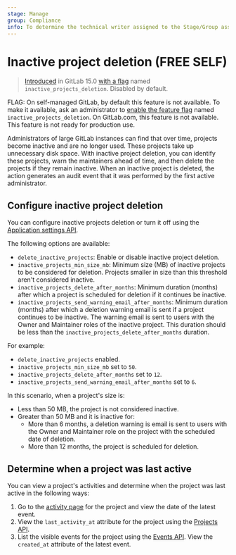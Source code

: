 ```yaml
---
stage: Manage
group: Compliance
info: To determine the technical writer assigned to the Stage/Group associated with this page, see https://about.gitlab.com/handbook/engineering/ux/technical-writing/#assignments
---
```


# Inactive project deletion **(FREE SELF)**

> [Introduced](https://gitlab.com/gitlab-org/gitlab/-/merge_requests/85689) in GitLab 15.0 [with a flag](../administration/feature_flags.md) named `inactive_projects_deletion`. Disabled by default.

FLAG:
On self-managed GitLab, by default this feature is not available. To make it available, ask an administrator to
[enable the feature flag](../administration/feature_flags.md) named `inactive_projects_deletion`.
On GitLab.com, this feature is not available. This feature is not ready for production use.

Administrators of large GitLab instances can find that over time, projects become inactive and are no longer used.
These projects take up unnecessary disk space. With inactive project deletion, you can identify these projects, warn
the maintainers ahead of time, and then delete the projects if they remain inactive. When an inactive project is
deleted, the action generates an audit event that it was performed by the first active administrator.

## Configure inactive project deletion

You can configure inactive projects deletion or turn it off using the
[Application settings API](../api/settings.md#change-application-settings).

The following options are available:

- `delete_inactive_projects`: Enable or disable inactive project deletion.
- `inactive_projects_min_size_mb`: Minimum size (MB) of inactive projects to be considered for deletion.
  Projects smaller in size than this threshold aren't considered inactive.
- `inactive_projects_delete_after_months`: Minimum duration (months) after which a project is scheduled for deletion if
  it continues be inactive.
- `inactive_projects_send_warning_email_after_months`: Minimum duration (months) after which a deletion warning email is
  sent if a project continues to be inactive. The warning email is sent to users with the Owner and Maintainer roles of
  the inactive project. This duration should be less than the `inactive_projects_delete_after_months` duration.

For example:

- `delete_inactive_projects` enabled.
- `inactive_projects_min_size_mb` set to `50`.
- `inactive_projects_delete_after_months` set to `12`.
- `inactive_projects_send_warning_email_after_months` set to `6`.

In this scenario, when a project's size is:

- Less than 50 MB, the project is not considered inactive.
- Greater than 50 MB and it is inactive for:
  - More than 6 months, a deletion warning is email is sent to users with the Owner and Maintainer role on the project
    with the scheduled date of deletion.
  - More than 12 months, the project is scheduled for deletion.

## Determine when a project was last active

You can view a project's activities and determine when the project was last active in the following ways:

1. Go to the [activity page](../user/project/working_with_projects.md#view-project-activity) for the project and view
   the date of the latest event.
1. View the `last_activity_at` attribute for the project using the [Projects API](../api/projects.md).
1. List the visible events for the project using the [Events API](../api/events.md#list-a-projects-visible-events).
   View the `created_at` attribute of the latest event.
